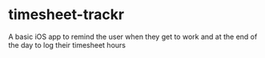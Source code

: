 # timesheet-trackr
A basic iOS app to remind the user when they get to work and at the end of the day to log their timesheet hours
